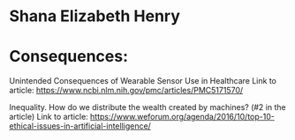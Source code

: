# Shana Elizabeth Henry

# Consequences:

Unintended Consequences of Wearable Sensor Use in Healthcare
Link to article: https://www.ncbi.nlm.nih.gov/pmc/articles/PMC5171570/

Inequality. How do we distribute the wealth created by machines? (#2 in the article)
Link to article: https://www.weforum.org/agenda/2016/10/top-10-ethical-issues-in-artificial-intelligence/
